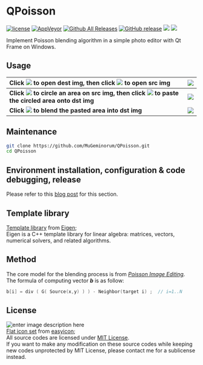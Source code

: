 # QPoisson
[![license](https://img.shields.io/github/license/MuGeminorum/QPoisson.svg)](https://github.com/MuGeminorum/QPoisson/blob/main/LICENSE)
[![AppVeyor](https://img.shields.io/appveyor/ci/MuGeminorum/QPoisson.svg)](https://ci.appveyor.com/project/MuGeminorum/QPoisson)
[![Github All Releases](https://img.shields.io/github/downloads/MuGeminorum/QPoisson/total.svg)](https://github.com/MuGeminorum/QPoisson/releases)
[![GitHub release](https://img.shields.io/github/release/MuGeminorum/QPoisson.svg)](https://github.com/MuGeminorum/QPoisson/releases/latest)
[![](https://img.shields.io/badge/bilibili-BV1zd4y1J7FG-fc8bab.svg)](https://www.bilibili.com/video/BV1zd4y1J7FG)
[![](https://img.shields.io/badge/cnblog-17179947-075db3.svg)](https://www.cnblogs.com/MuGeminorum/p/17179947.html)

Implement Poisson blending algorithm in a simple photo editor with Qt Frame on Windows.

## Usage
| Click ![](https://user-images.githubusercontent.com/20459298/233123164-23dac4e6-6488-4686-b458-1d5bba09b72e.png) to open dest img, then click ![](https://user-images.githubusercontent.com/20459298/233123278-290fe42e-0731-45fe-9d1a-85b876947311.png) to open src img                                           | ![](https://user-images.githubusercontent.com/20459298/233123365-cfa819c6-60e0-4b47-9b7e-12f5b439e513.PNG) |
| :----------------------------------------------------------------------------------------------------------------------------------------------------------------------------------------------------------------------------------------------------------------------------------------------------------------- | :--------------------------------------------------------------------------------------------------------: |
| <b>Click ![](https://user-images.githubusercontent.com/20459298/233123432-9c14faa7-fe41-44f0-9857-0ea282d95cd7.png) to circle an area on src img, then click ![](https://user-images.githubusercontent.com/20459298/233123647-b854bb57-391c-4cd6-bf9c-accd84539437.png) to paste the circled area onto dst img</b> | ![](https://user-images.githubusercontent.com/20459298/233123748-3634ce53-28f4-44c6-9d39-9bccfac3fbf3.PNG) |
| <b>Click ![](https://user-images.githubusercontent.com/20459298/233123837-eb66ca36-32ac-495d-810a-0db32e5a3ba3.png) to blend the pasted area into dst img</b>                                                                                                                                                      | ![](https://user-images.githubusercontent.com/20459298/233123915-39ee1092-9c09-4e99-9539-e2cd36301e4c.PNG) |

## Maintenance
```bash
git clone https://github.com/MuGeminorum/QPoisson.git
cd QPoisson
```

## Environment installation, configuration & code debugging, release
Please refer to this [blog post](https://www.cnblogs.com/MuGeminorum/p/17017063.html) for this section.

## Template library
[Template library](https://github.com/MuGeminorum/QPoisson/tree/main/QPoisson/Eigen) from [Eigen](http://eigen.tuxfamily.org);<br>
Eigen is a C++ template library for linear algebra: matrices, vectors, numerical solvers, and related algorithms.

## Method
The core model for the blending process is from [_Poisson Image Editing_](http://www.cs.jhu.edu/~misha/Fall07/Papers/Perez03.pdf).<br>
The formula of computing vector <b><i>b</i></b> is as follow:<br>
```cpp
b[i] = div ( G( Source(x,y) ) ) - Neighbor(target i) ;  // i=1..N
```

## License
![enter image description here](https://www.gnu.org/software/mit-scheme/lambda.png)<br>
[Flat icon set](https://github.com/MuGeminorum/QPoisson/tree/main/QPoisson/Resources) from [easyicon](https://www.easyicon.cc);<br>
All source codes are licensed under [MIT License](https://opensource.org/licenses/MIT).<br>
If you want to make any modification on these source codes while keeping new codes unprotected by MIT License, please contact me for a sublicense instead.
